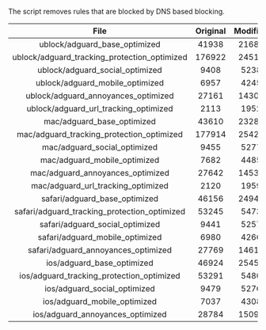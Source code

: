The script removes rules that are blocked by DNS based blocking.


| File | Original | Modified |
|:----:|:-----:|:-----:|
| ublock/adguard_base_optimized | 41938 | 21685 |
| ublock/adguard_tracking_protection_optimized | 176922 | 24515 |
| ublock/adguard_social_optimized | 9408 | 5238 |
| ublock/adguard_mobile_optimized | 6957 | 4245 |
| ublock/adguard_annoyances_optimized | 27161 | 14307 |
| ublock/adguard_url_tracking_optimized | 2113 | 1952 |
| mac/adguard_base_optimized | 43610 | 23287 |
| mac/adguard_tracking_protection_optimized | 177914 | 25421 |
| mac/adguard_social_optimized | 9455 | 5277 |
| mac/adguard_mobile_optimized | 7682 | 4485 |
| mac/adguard_annoyances_optimized | 27642 | 14538 |
| mac/adguard_url_tracking_optimized | 2120 | 1959 |
| safari/adguard_base_optimized | 46156 | 24941 |
| safari/adguard_tracking_protection_optimized | 53245 | 5473 |
| safari/adguard_social_optimized | 9441 | 5257 |
| safari/adguard_mobile_optimized | 6980 | 4266 |
| safari/adguard_annoyances_optimized | 27769 | 14613 |
| ios/adguard_base_optimized | 46924 | 25458 |
| ios/adguard_tracking_protection_optimized | 53291 | 5480 |
| ios/adguard_social_optimized | 9479 | 5276 |
| ios/adguard_mobile_optimized | 7037 | 4308 |
| ios/adguard_annoyances_optimized | 28784 | 15098 |